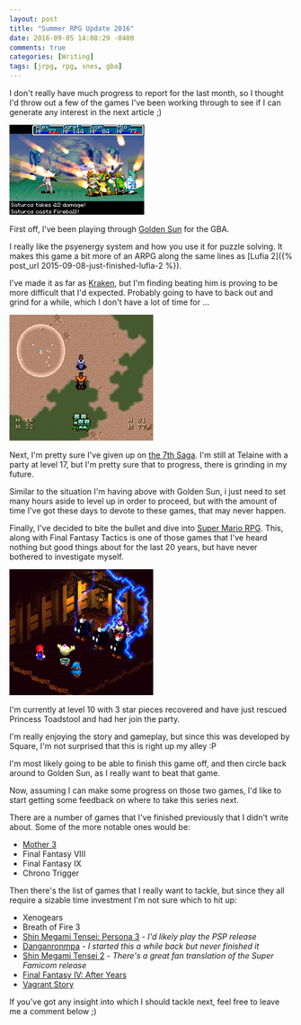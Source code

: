 ```yaml
---
layout: post
title: "Summer RPG Update 2016"
date: 2016-09-05 14:08:29 -0400
comments: true
categories: [Writing]
tags: [jrpg, rpg, snes, gba]
---
```


I don't really have much progress to report for the last month, so I thought I'd throw out a few of the games I've been working through to see if I can generate any interest in the next article ;)

![](/images/goldensun/goldensun.016.png)

First off, I've been playing through [Golden Sun](https://en.wikipedia.org/wiki/Golden_Sun) for the GBA.

I really like the psyenergy system and how you use it for puzzle solving. It makes this game a bit more of an ARPG along the same lines as [Lufia 2]({% post_url 2015-09-08-just-finished-lufia-2 %}).

I've made it as far as [Kraken](http://goldensun.wikia.com/wiki/Kraken), but I'm finding beating him is proving to be more difficult that I'd expected. Probably going to have to back out and grind for a while, which I don't have a lot of time for ...

![](/images/7th-saga/7th-saga.019.png)

Next, I'm pretty sure I've given up on [the 7th Saga](https://en.wikipedia.org/wiki/The_7th_Saga). I'm still at Telaine with a party at level 17, but I'm pretty sure that to progress, there is grinding in my future.

Similar to the situation I'm having above with Golden Sun, i just need to set many hours aside to level up in order to proceed, but with the amount of time I've got these days to devote to these games, that may never happen.

<!-- more -->

Finally, I've decided to bite the bullet and dive into [Super Mario RPG](https://en.wikipedia.org/wiki/Super_Mario_RPG). This, along with Final Fantasy Tactics is one of those games that I've heard nothing but good things about for the last 20 years, but have never bothered to investigate myself.

![](/images/mariorpg/mariorpg.011.png)

I'm currently at level 10 with 3 star pieces recovered and have just rescued Princess Toadstool and had her join the party.

I'm really enjoying the story and gameplay, but since this was developed by Square, I'm not surprised that this is right up my alley :P

I'm most likely going to be able to finish this game off, and then circle back around to Golden Sun, as I really want to beat that game.

Now, assuming I can make some progress on those two games, I'd like to start getting some feedback on where to take this series next.

There are a number of games that I've finished previously that I didn't write about. Some of the more notable ones would be:

* [Mother 3](https://en.wikipedia.org/wiki/Mother_3)
* Final Fantasy VIII
* Final Fantasy IX
* Chrono Trigger

Then there's the list of games that I really want to tackle, but since they all require a sizable time investment I'm not sure which to hit up:

* Xenogears
* Breath of Fire 3
* [Shin Megami Tensei: Persona 3](https://en.wikipedia.org/wiki/Shin_Megami_Tensei:_Persona_3) - *I'd likely play the PSP release*
* [Danganronmpa](https://en.wikipedia.org/wiki/Danganronpa:_Trigger_Happy_Havoc) - *I started this a while back but never finished it*
* [Shin Megami Tensei 2](https://en.wikipedia.org/wiki/Shin_Megami_Tensei_II) - *There's a great fan translation of the Super Famicom release*
* [Final Fantasy IV: After Years](https://en.wikipedia.org/wiki/Final_Fantasy_IV:_The_After_Years)
* [Vagrant Story](https://en.wikipedia.org/wiki/Vagrant_Story)

If you've got any insight into which I should tackle next, feel free to leave me a comment below ;)
